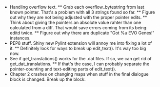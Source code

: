 * Handling overflow text.
** Grab each overflow_bytestring from last known pointer. That's a problem with all 3 strings found so far.
** Figure out why they are not being adjusted with the proper pointer edits.
** Think about giving the pointers an absolute value rahter than one calculated from a diff. That would save errors coming from its being editd twice.
** Figure out why there are duplicate "Got %u EVO Genes!" instances.
* PEP8 stuff. Shiny new Pylint extension will annoy me into fixing a lot of it.
** Definitely look for ways to break up edit_text(). It's way too big now.
* See if get_translations() works for the .dat files. If so, we can get rid of get_dat_translations.
** If that's the case, I can probably separate the pointer-counting and text-editing parts of edit_text().
* Chapter 2 crashes on changing maps when stuff in the final dialogue block is changed. Break up the block.